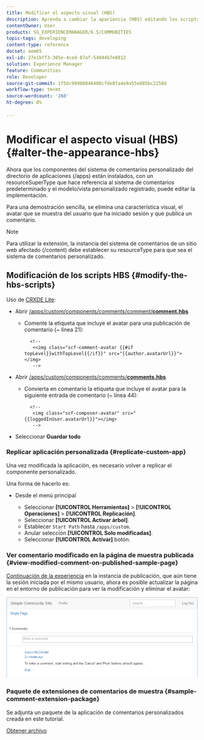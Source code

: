 ```yaml
---
title: Modificar el aspecto visual (HBS)
description: Aprenda a cambiar la apariencia (HBS) editando los scripts de HBS.
contentOwner: User
products: SG_EXPERIENCEMANAGER/6.5/COMMUNITIES
topic-tags: developing
content-type: reference
docset: aem65
exl-id: 27e1bff3-385e-4ced-87af-54044b7e8812
solution: Experience Manager
feature: Communities
role: Developer
source-git-commit: 1f56c99980846400cfde8fa4e9a55e885bc2258d
workflow-type: tm+mt
source-wordcount: '260'
ht-degree: 0%

---
```


# Modificar el aspecto visual (HBS) {#alter-the-appearance-hbs}

Ahora que los componentes del sistema de comentarios personalizado del directorio de aplicaciones (/apps) están instalados, con un resourceSuperType que hace referencia al sistema de comentarios predeterminado y el modelo/vista personalizado registrado, puede editar la implementación.

Para una demostración sencilla, se elimina una característica visual, el avatar que se muestra del usuario que ha iniciado sesión y que publica un comentario.

>[!NOTE]
>
>Para utilizar la extensión, la instancia del sistema de comentarios de un sitio web afectado (/content) debe establecer su resourceType para que sea el sistema de comentarios personalizado.

## Modificación de los scripts HBS {#modify-the-hbs-scripts}

Uso de [CRXDE Lite](/help/sites-developing/developing-with-crxde-lite.md):

* Abrir [/apps/custom/components/comments/comment/**comment.hbs**](https://localhost:4502/crx/de/index.jsp#/apps/custom/components/comments/comment/comment.hbs)

   * Comente la etiqueta que incluye el avatar para una publicación de comentario (~ línea 21):

     ```
       <!--
        <<img class="scf-comment-avatar {{#if topLevel}}withTopLevel{{/if}}" src="{{author.avatarUrl}}"></img>
        -->
     ```

* Abrir [/apps/custom/components/comments/**comments.hbs**](https://localhost:4502/crx/de/index.jsp#/apps/custom/components/comments/comments.hbs)

   * Convierta en comentario la etiqueta que incluye el avatar para la siguiente entrada de comentario (~ línea 44):

     ```
       <!--
        <img class="scf-composer-avatar" src="{{loggedInUser.avatarUrl}}"></img>
        -->
     ```

* Seleccionar **Guardar todo**

### Replicar aplicación personalizada {#replicate-custom-app}

Una vez modificada la aplicación, es necesario volver a replicar el componente personalizado.

Una forma de hacerlo es:

* Desde el menú principal

   * Seleccionar **[!UICONTROL Herramientas]** > **[!UICONTROL Operaciones]** > **[!UICONTROL Replicación]**.
   * Seleccionar **[!UICONTROL Activar árbol]**.
   * Establecer `Start Path` hasta `/apps/custom`.
   * Anular selección **[!UICONTROL Solo modificadas]**.
   * Seleccionar **[!UICONTROL Activar]** botón.

### Ver comentario modificado en la página de muestra publicada {#view-modified-comment-on-published-sample-page}

[Continuación de la experiencia](/help/communities/extend-sample-page.md#publish-sample-page) en la instancia de publicación, que aún tiene la sesión iniciada por el mismo usuario, ahora es posible actualizar la página en el entorno de publicación para ver la modificación y eliminar el avatar:

![view-modified-content](assets/view-modified-content.png)

### Paquete de extensiones de comentarios de muestra {#sample-comment-extension-package}

Se adjunta un paquete de la aplicación de comentarios personalizados creada en este tutorial.

[Obtener archivo](assets/sample-comment-extension-6-1-fp3.zip)
